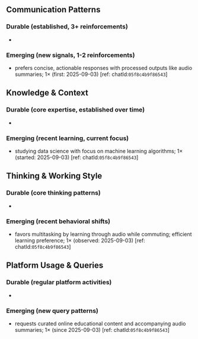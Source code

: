 ## Communication Patterns
### Durable (established, 3+ reinforcements)
- 

### Emerging (new signals, 1-2 reinforcements)
- prefers concise, actionable responses with processed outputs like audio summaries; 1× (first: 2025-09-03) [ref: chatId:`05f8c4b9f86543`]

## Knowledge & Context
### Durable (core expertise, established over time)
-

### Emerging (recent learning, current focus)
- studying data science with focus on machine learning algorithms; 1× (started: 2025-09-03) [ref: chatId:`05f8c4b9f86543`]

## Thinking & Working Style
### Durable (core thinking patterns)
-

### Emerging (recent behavioral shifts)
- favors multitasking by learning through audio while commuting; efficient learning preference; 1× (observed: 2025-09-03) [ref: chatId:`05f8c4b9f86543`]

## Platform Usage & Queries
### Durable (regular platform activities)
-

### Emerging (new query patterns)
- requests curated online educational content and accompanying audio summaries; 1× (since 2025-09-03) [ref: chatId:`05f8c4b9f86543`]